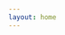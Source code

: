 ```yaml
---
layout: home
---
```


<Life  />
<script setup>
  import 'virtual:uno.css'

import Life from './pages/Life.vue'
</script>

